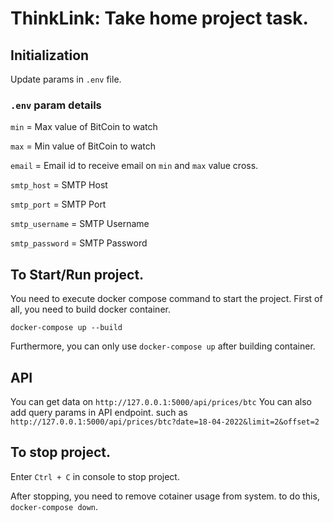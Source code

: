 # ThinkLink: Take home project task.

## Initialization

Update params in `.env` file.

### `.env` param details

`min` = Max value of BitCoin to watch

`max` = Min value of BitCoin to watch

`email` = Email id to receive email on `min` and `max` value cross.

`smtp_host` = SMTP Host

`smtp_port` = SMTP Port

`smtp_username` = SMTP Username

`smtp_password` = SMTP Password

## To Start/Run project.

You need to execute docker compose command to start the project.
First of all, you need to build docker container.

`docker-compose up --build`

Furthermore, you can only use `docker-compose up` after building container.

## API

You can get data on `http://127.0.0.1:5000/api/prices/btc` 
You can also add query params in API endpoint.
such as `http://127.0.0.1:5000/api/prices/btc?date=18-04-2022&limit=2&offset=2`

## To stop project.
Enter `Ctrl + C` in console to stop project.

After stopping, you need to remove cotainer usage from system.
to do this, `docker-compose down`.
